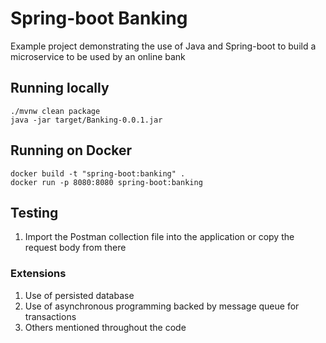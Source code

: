 # Spring-boot Banking
Example project demonstrating the use of Java and Spring-boot to build a microservice to be used by an online bank

## Running locally
```
./mvnw clean package
java -jar target/Banking-0.0.1.jar
```

## Running on Docker
```
docker build -t "spring-boot:banking" .
docker run -p 8080:8080 spring-boot:banking
```

## Testing
1. Import the Postman collection file into the application or copy the request body from there

### Extensions
1. Use of persisted database
2. Use of asynchronous programming backed by message queue for transactions
3. Others mentioned throughout the code
